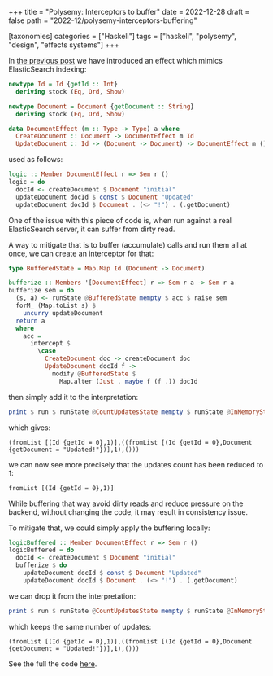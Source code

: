 +++
title = "Polysemy: Interceptors to buffer"
date = 2022-12-28
draft = false
path = "2022-12/polysemy-interceptors-buffering"

[taxonomies]
categories = ["Haskell"]
tags = ["haskell", "polysemy", "design", "effects systems"]
+++

In [the previous post](@/2022-12-25_polysemy-interceptors-intro.md) we have introduced an effect which mimics ElasticSearch indexing:

```haskell
newtype Id = Id {getId :: Int}
  deriving stock (Eq, Ord, Show)

newtype Document = Document {getDocument :: String}
  deriving stock (Eq, Ord, Show)

data DocumentEffect (m :: Type -> Type) a where
  CreateDocument :: Document -> DocumentEffect m Id
  UpdateDocument :: Id -> (Document -> Document) -> DocumentEffect m ()
```

used as follows:

```haskell
logic :: Member DocumentEffect r => Sem r ()
logic = do
  docId <- createDocument $ Document "initial"
  updateDocument docId $ const $ Document "Updated"
  updateDocument docId $ Document . (<> "!") . (.getDocument)
```

One of the issue with this piece of code is, when run against a real ElasticSearch server, it can suffer from dirty read.

A way to mitigate that is to buffer (accumulate) calls and run them all at once, we can create an interceptor for that:

```haskell
type BufferedState = Map.Map Id (Document -> Document)

bufferize :: Members '[DocumentEffect] r => Sem r a -> Sem r a
bufferize sem = do
  (s, a) <- runState @BufferedState mempty $ acc $ raise sem
  forM_ (Map.toList s) $
    uncurry updateDocument
  return a
  where
    acc =
      intercept $
        \case
          CreateDocument doc -> createDocument doc
          UpdateDocument docId f ->
            modify @BufferedState $
              Map.alter (Just . maybe f (f .)) docId
```

then simply add it to the interpretation:

```haskell
print $ run $ runState @CountUpdatesState mempty $ runState @InMemoryState (mempty, 0) $ interpreterInMemory $ countUpdates $ bufferize logic
```

which gives:

```
(fromList [(Id {getId = 0},1)],((fromList [(Id {getId = 0},Document {getDocument = "Updated!"})],1),()))
```

we can now see more precisely that the updates count has been reduced to 1:

```
fromList [(Id {getId = 0},1)]
```

While buffering that way avoid dirty reads and reduce pressure on the backend, without changing the code, it may result in consistency issue.

To mitigate that, we could simply apply the buffering locally:

```haskell
logicBuffered :: Member DocumentEffect r => Sem r ()
logicBuffered = do
  docId <- createDocument $ Document "initial"
  bufferize $ do
    updateDocument docId $ const $ Document "Updated"
    updateDocument docId $ Document . (<> "!") . (.getDocument)
```

we can drop it from the interpretation:

```haskell
print $ run $ runState @CountUpdatesState mempty $ runState @InMemoryState (mempty, 0) $ interpreterInMemory $ countUpdates logicBuffered
```

which keeps the same number of updates:

```
(fromList [(Id {getId = 0},1)],((fromList [(Id {getId = 0},Document {getDocument = "Updated!"})],1),()))
```

See the full the code [here](https://github.com/blackheaven/blackheaven.github.io/blob/master/content/code/polysemy/src/Interceptors.hs).
